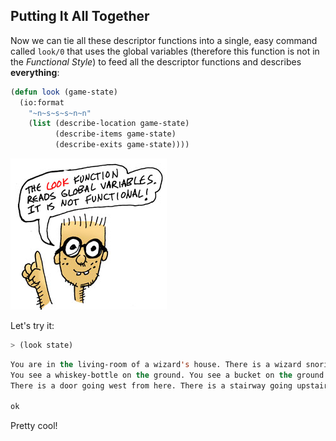 ## Putting It All Together

Now we can tie all these descriptor functions into a single, easy command called ``look/0`` that uses the global variables (therefore this function is not in the *Functional Style*) to feed all the descriptor functions and describes **everything**:

```lisp
(defun look (game-state)
  (io:format
    "~n~s~s~s~n~n"
    (list (describe-location game-state)
          (describe-items game-state)
          (describe-exits game-state))))
```

![](images/functional.jpg)

Let's try it:

```lisp
> (look state)
```
```lisp
You are in the living-room of a wizard's house. There is a wizard snoring loudly on the couch.
You see a whiskey-bottle on the ground. You see a bucket on the ground.
There is a door going west from here. There is a stairway going upstairs from here.

ok
```

Pretty cool!
